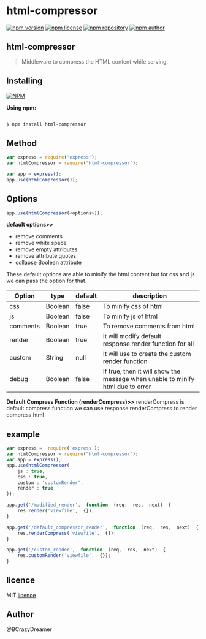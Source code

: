 # html-compressor
[![npm version](https://img.shields.io/npm/v/html-compressor.svg)](https://www.npmjs.org/package/html-compressor)
[![npm license](https://img.shields.io/static/v1.svg?label=License&message=MIT&color=informational)](https://github.com/nepsho/html-compressor/blob/master/LICENSE)
[![npm repository](https://img.shields.io/static/v1.svg?label=Repository&message=GitHub&color=yellow)](https://github.com/nepsho/html-compressor)
[![npm author](https://img.shields.io/static/v1.svg?label=Author&message=bcrazydreamer&color=success)](https://www.npmjs.com/~bcrazydreamer)

## html-compressor
> Middleware to compress the HTML content while serving.
  

## Installing

[![NPM](https://nodei.co/npm/html-compressor.png?mini=true)](https://www.npmjs.org/package/html-compressor)

  

**Using npm:**

```bash

$ npm install html-compressor

```
## Method
```js
var express = require('express');
var htmlCompressor = require("html-compressor");
```
```js
var app = express();
app.use(htmlCompressor());
```
## Options
```js
app.use(htmlCompressor(<options>));
```
**default options>>**
- remove comments
- remove white space
- remove empty attributes
- remove attribute quotes
- collapse Boolean attribute

These default options are able to minify the html content but for css and js we can pass the option for that.

| Option | type | default | description|
|--|--|--|--|
| css | Boolean | false | To minify css of html|
| js | Boolean | false | To minify js of html|
| comments | Boolean | true | To remove comments from html|
| render | Boolean | true | It will modify default response.render function for all|
| custom | String | null | It will use to create the custom render function |
| debug | Boolean | false | If true, then it will show the message when unable to minify html due to error |

**Default Compress Function (renderCompress)>>**
renderCompress is default compress function we can use response.renderCompress to render compress html

## example
```js
var express =  require('express');
var htmlCompressor = require("html-compressor");
var app = express();
app.use(htmlCompressor(
	js : true,
	css : true,
	custom : 'customRender',
	render : true
));

app.get('/modified_render',  function  (req,  res,  next)  {
	res.render('viewfile',  {});
}

app.get('/default_compressor_render',  function  (req,  res,  next)  {
	res.renderCompress('viewfile',  {});
}

app.get('/custom_render',  function  (req,  res,  next)  {
	res.customRender('viewfile',  {});
}
```

## licence
MIT [licence](https://github.com/nepsho/html-compressor/blob/master/LICENSE)

## Author
@BCrazyDreamer
